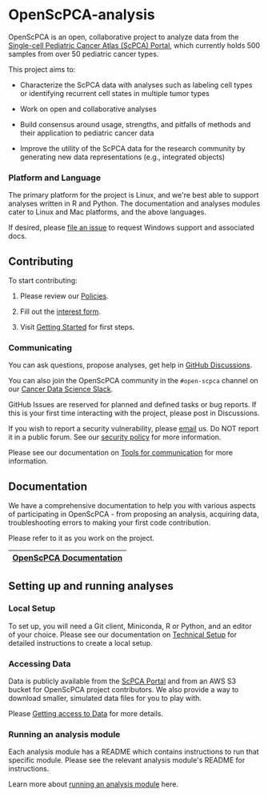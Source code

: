 # OpenScPCA-analysis

OpenScPCA is an open, collaborative project to analyze data from the [Single-cell Pediatric Cancer Atlas (ScPCA) Portal](https://scpca.alexslemonade.org/), which currently holds 500 samples from over 50 pediatric cancer types.

This project aims to:

- Characterize the ScPCA data with analyses such as labeling cell types or identifying recurrent cell states in multiple tumor types

- Work on open and collaborative analyses

- Build consensus around usage, strengths, and pitfalls of methods and their application to pediatric cancer data

- Improve the utility of the ScPCA data for the research community by generating new data representations (e.g., integrated objects)

### Platform and Language

The primary platform for the project is Linux, and we're best able to support analyses written in R and Python.
The documentation and analyses modules cater to Linux and Mac platforms, and the above languages.

If desired, please [file an issue](https://github.com/AlexsLemonade/OpenScPCA-analysis/issues/new?assignees=&labels=docs-request&projects=&template=04-docs-request.yml&title=Docs+request%3A) to request Windows support and associated docs.

## Contributing

To start contributing:

1. Please review our [Policies](https://openscpca.readthedocs.io/policies).

2. Fill out the [interest form](https://share.hsforms.com/1MlLtkGYSQa6j23HY_0fKaw336z0).

3. Visit [Getting Started](#STUB_LINK) for first steps.

### Communicating

You can ask questions, propose analyses, get help in [GitHub Discussions](https://github.com/AlexsLemonade/OpenScPCA-analysis/discussions).

You can also join the OpenScPCA community in the `#open-scpca` channel on our [Cancer Data Science Slack](https://ccdatalab.org/slack).

GitHub Issues are reserved for planned and defined tasks or bug reports.
If this is your first time interacting with the project, please post in Discussions.

If you wish to report a security vulnerability, please [email](mailto:report@ccdatalab.org) us.
Do NOT report it in a public forum.
See our [security policy](./SECURITY.md) for more information.

Please see our documentation on [Tools for communication](https://openscpca.readthedocs.io/communications-tools/) for more information.

## Documentation

We have a comprehensive documentation to help you with various aspects of participating in OpenScPCA - from proposing an analysis, acquiring data, troubleshooting errors to making your first code contribution.

Please refer to it as you work on the project.

|[OpenScPCA Documentation](https://openscpca.readthedocs.io/)|
|---|

## Setting up and running analyses

### Local Setup

To set up, you will need a Git client, Miniconda, R or Python, and an editor of your choice. Please see our documentation on [Technical Setup](https://openscpca.readthedocs.io/technical-setup) for detailed instructions to create a local setup.

### Accessing Data

Data is publicly available from the [ScPCA Portal](https://scpca.alexslemonade.org/) and from an AWS S3 bucket for OpenScPCA project contributors.
We also provide a way to download smaller, simulated data files for you to play with.

Please [Getting access to Data](#STUB_LINK) for more details.

### Running an analysis module

Each analysis module has a README which contains instructions to run that specific module.
Please see the relevant analysis module's README for instructions.

Learn more about [running an analysis module](#STUB_LINK) here.

